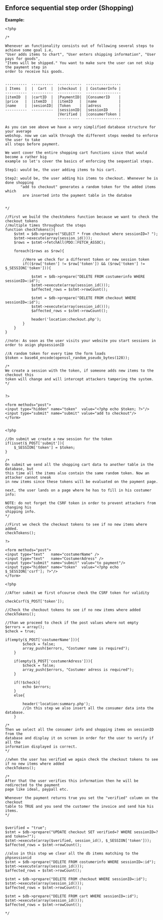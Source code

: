 
Enforce sequential step order (Shopping)
-------

**Example:**

   	<?php

	/*
	
	Whenever an functionality consists out of following several steps to achieve some goal i.e, 
	"User adds items to chart", "User enters shipping information", "User pays for goods",
	"Items will be shipped." You want to make sure the user can not skip the payment step in 
	order to receive his goods.	
	
	
	----------	----------  -----------  ----------------
	| Items  |	|  Cart	 |	|checkout |	 | CostumerInfo	| 
	----------	----------  -----------	 ----------------
	|itemID  |	|cartID  |	|PaymentID|  |ConsumerID    | 
	|price	 |	|itemID  |	|itemID   |	 |name          |
	|name	 |	|sesionID|	|Token    |	 |adress		| 
	----------	----------  |sessionID|  |sessionID   	| 
							|Verified |  |consumerToken | 
							----------	 ----------------		
	
	As you can see above we have a very simplified database structure for your average
	webshop. now we can walk through the different steps needed to enforce the user to take
	all steps before payment.
	
	We wont cover the entire shopping cart functions since that would become a rather big 
	example so let's cover the basics of enforcing the sequential steps.
	
	Step1: would be, the user adding items to his cart.
	
	Step2: would be, the user adding his items to checkout. Whenever he is done shopping
		   "add to checkout" generates a random token for the added items which
		    are inserted into the payment table in the databse
		    
	
	*/
	
	//First we build the checktokens function because we want to check the checkout tokens
	//multiple times throughout the steps
	function checkTokens(){	
		$stmt = $db->prepare("SELECT * from checkout where sessionID=? ");
		$stmt->execute(array(session_id()));
		$rows = $stmt->fetchAll(PDO::FETCH_ASSOC);

		foreach($rows as $row){
	
			//Here we check for a different token or new session token
			if(($row['token'] != $row['token']) && ($row['token'] != $_SESSION['token'])){
		
				$stmt = $db->prepare("DELETE FROM costumerinfo WHERE sessionID=:id");
				$stmt->execute(array(session_id()));
				$affected_rows = $stmt->rowCount();
		
				$stmt = $db->prepare("DELETE FROM checkout WHERE sessionID=:id");
				$stmt->execute(array(session_id()));
				$affected_rows = $stmt->rowCount();
			
				header('location:checkout.php');
			}
		}
	}
	
	//note: As soon as the user visits your website you start sessions in order to asign phpsessionID
	
	//A random token for every time the form loads
	$token = base64_encode(openssl_random_pseudo_bytes(128));
	
	/*
	We create a session with the token, if someone adds new items to the checkout this
	token will change and will intercept attackers tampering the system.
	*/
	
	
	?>
	
	<form methods="post">
	<input type="hidden" name="token"  value="<?php echo $token; ?>"/>
	<input type="submit" name="submit" value="add to checkout"/>
	</form>
	
	
	<?php 
	
	//On submit we create a new session for the token
	if(isset($_POST['submit']){
		$_SESSION['token'] = $token;
	}
	
	/*
	On submit we send all the shopping cart data to another table in the database, but
	this time all the items also contain the same random token. Now an attacker cannot sneak 
	in new items since these tokens will be evaluated on the payment page.
	
	next, the user lands on a page where he has to fill in his costumer info:
	
	NOTE: do not forget the CSRF token in order to prevent attackers from changing his 
	shipping info.
	*/
	
	//First we check the checkout tokens to see if no new items where added.
	checkTokens();

	?>
	
	<form methods="post">
	<input type="text"   name="costumerName" />
	<input type="text"   name="CostumerAdress" />
	<input type="submit" name="submit" value="to payment"/>
	<input type="hidden" name="token"  value="<?php echo $_SESSION['csrf']; ?>"/>
	</form>
	
	<?php
	
	//After submit we first ofcourse check the CSRF token for validity
	
	checkCsrf($_POST['token']);
	
	//Check the checkout tokens to see if no new items where added
	checkTokens();  
	
	//than we proceed to check if the post values where not empty
	$errors = array();
	$check = true;
	
	if(empty($_POST['costumerName'])){
			$check = false;
			array_push($errors, "Costumer name is required");
		}
			
		if(empty($_POST['costumerAdress'])){
			$check = false;
			array_push($errors, "Costumer adress is required");
		}

        if(!$check){
        	echo $errors;
        }
        else{
                        	
        	header('location:summary.php');
        	//In this step we also insert all the consumer data into the database.
        }
        
    /*
    Then we select all the consumer info and shopping items on sessionID from the 
    database and display it on screen in order for the user to verify if all the 
    information displayed is correct.
    */
	
	//when the user has verified we again check the checkout tokens to see if no new items where added
	checkTokens();    
    
    /*
    After that the user verifies this information then he will be redirected to the payment
    page like ideal, paypall etc. 
    
    Whenever the payment returns true you set the "verified" column on the checkout
    table to TRUE and you send the customer the invoice and send him his items.
    */
    
	
	$verified = "true";
	$stmt = $db->prepare("UPDATE checkout SET verified=? WHERE sessionID=? and token=?");
	$stmt->execute(array($verified, session_id(), $_SESSION['token']));
	$affected_rows = $stmt->rowCount();
    
    //also in this step we clear all the db items matching to the phpsessionid
    $stmt = $db->prepare("DELETE FROM costumerinfo WHERE sessionID=:id");
	$stmt->execute(array(session_id()));
	$affected_rows = $stmt->rowCount();
		
	$stmt = $db->prepare("DELETE FROM checkout WHERE sessionID=:id");
	$stmt->execute(array(session_id()));
	$affected_rows = $stmt->rowCount();
	
	$stmt = $db->prepare("DELETE FROM cart WHERE sessionID=:id");
	$stmt->execute(array(session_id()));
	$affected_rows = $stmt->rowCount();
    
    */

	